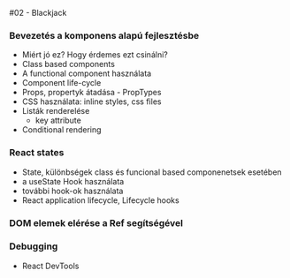 #02 - Blackjack
    
### Bevezetés a komponens alapú fejlesztésbe
- Miért jó ez? Hogy érdemes ezt csinálni?
- Class based components
- A functional component használata
- Component life-cycle
- Props, propertyk átadása - PropTypes
- CSS használata: inline styles, css files
- Listák renderelése
    - key attribute
- Conditional rendering

### React states
- State, különbségek class és funcional based componenetsek esetében
- a useState Hook használata
- további hook-ok használata
- React application lifecycle, Lifecycle hooks

### DOM elemek elérése a Ref segítségével

### Debugging
- React DevTools
